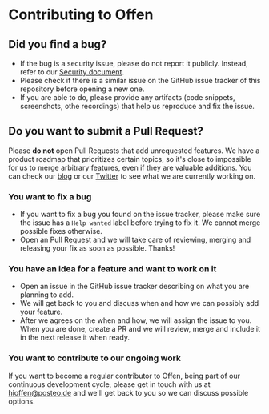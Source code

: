 <!--
Copyright 2020 - Offen Authors <hioffen@posteo.de>
SPDX-License-Identifier: Apache-2.0
-->

# Contributing to Offen

## Did you find a bug?

- If the bug is a security issue, please do not report it publicly. Instead,
refer to our [Security document](SECURITY.md).
- Please check if there is a similar issue on the GitHub issue tracker of this
repository before opening a new one.
- If you are able to do, please provide any artifacts (code snippets,
screenshots, othe recordings) that help us reproduce and fix the issue.

## Do you want to submit a Pull Request?

Please **do not** open Pull Requests that add unrequested features. We have a
product roadmap that prioritizes certain topics, so it's close to impossible for us to merge arbitrary features, even if they are valuable additions. You can check our [blog][] or our [Twitter][twitter] to see what we are currently working on.

[blog]: https://www.offen.dev/blog/
[twitter]: https://twitter.com/hioffen

### You want to fix a bug

- If you want to fix a bug you found on the issue tracker, please make sure the
issue has a `Help wanted` label before trying to fix it. We cannot merge
possible fixes otherwise.
- Open an Pull Request and we will take care of reviewing, merging and releasing your fix as soon as possible. Thanks!

### You have an idea for a feature and want to work on it

- Open an issue in the GitHub issue tracker describing on what you are planning
to add.
- We will get back to you and discuss when and how we can possibly add your
feature.
- After we agrees on the when and how, we will assign the issue to you. When you are done, create a PR and we will review, merge and include it in the next release it when ready.

### You want to contribute to our ongoing work

If you want to become a regular contributor to Offen, being part of our
continuous development cycle, please get in touch with us at
hioffen@posteo.de and we'll get back to you so we can discuss possible
options.
